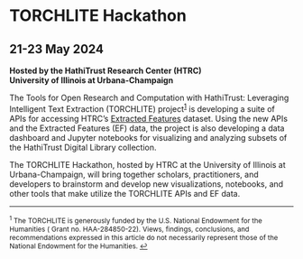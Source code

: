 # TORCHLITE Hackathon
## 21-23 May 2024

**Hosted by the HathiTrust Research Center (HTRC)**  
**University of Illinois at Urbana-Champaign**

The Tools for Open Research and Computation with HathiTrust: Leveraging Intelligent Text Extraction (TORCHLITE) project<sup id="a1">[1](#f1)</sup> is developing a suite of APIs for accessing HTRC’s [Extracted Features](https://analytics.hathitrust.org/datasets/) dataset. Using the new APIs and the Extracted Features (EF) data, the project is also developing a data dashboard and Jupyter notebooks for visualizing and analyzing subsets of the HathiTrust Digital Library collection.

The TORCHLITE Hackathon, hosted by HTRC at the University of Illinois at Urbana-Champaign, will bring together scholars, practitioners, and developers to brainstorm and develop new visualizations, notebooks, and other tools that make utilize the TORCHLITE APIs and EF data.

---

<span style="font-size:12px;"><sup id="f1">1</sup> The TORCHLITE is generously funded by the U.S. National Endowment for the Humanities ( Grant no. HAA-284850-22). Views, findings, conclusions, and recommendations expressed in this article do not
necessarily represent those of the National Endowment for the Humanities. [↩](#a1)</span>
